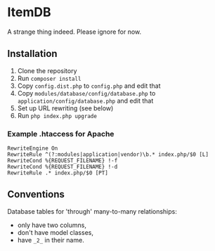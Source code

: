 ItemDB
======

A strange thing indeed. Please ignore for now.

## Installation

1. Clone the repository
2. Run `composer install`
3. Copy `config.dist.php` to `config.php` and edit that
4. Copy `modules/database/config/database.php` to `application/config/database.php` and edit that
5. Set up URL rewriting (see below)
6. Run `php index.php upgrade`

### Example .htaccess for Apache

	RewriteEngine On
	RewriteRule ^(?:modules|application|vendor)\b.* index.php/$0 [L]
	RewriteCond %{REQUEST_FILENAME} !-f
	RewriteCond %{REQUEST_FILENAME} !-d
	RewriteRule .* index.php/$0 [PT]

## Conventions

Database tables for 'through' many-to-many relationships:
* only have two columns,
* don't have model classes,
* have `_2_` in their name.
